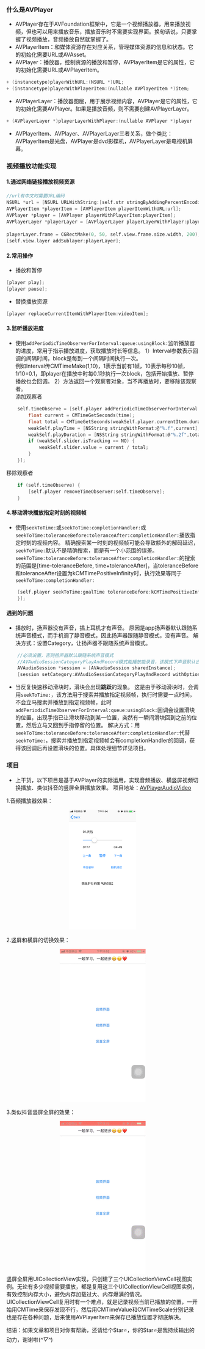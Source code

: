 ### 什么是AVPlayer
- AVPlayer存在于AVFoundation框架中，它是一个视频播放器，用来播放视频，但也可以用来播放音乐，播放音乐时不需要实现界面。换句话说，只要掌握了视频播放，音频播放自然就掌握了。
- AVPlayerItem：和媒体资源存在对应关系，管理媒体资源的信息和状态。它的初始化需要URL或AVAsset。
- AVPlayer：播放器，控制资源的播放和暂停，AVPlayerItem是它的属性，它的初始化需要URL或AVPlayerItem。
```c
+ (instancetype)playerWithURL:(NSURL *)URL;
+ (instancetype)playerWithPlayerItem:(nullable AVPlayerItem *)item;
```
- AVPlayerLayer：播放器图层，用于展示视频内容，AVPlayer是它的属性，它的初始化需要AVPlayer。如果是播放音频，则不需要创建AVPlayerLayer。
```c
+ (AVPlayerLayer *)playerLayerWithPlayer:(nullable AVPlayer *)player
```
- AVPlayerItem、AVPlayer、AVPlayerLayer三者关系，做个类比：   
AVPlayerItem是光盘，AVPlayer是dvd影碟机，AVPlayerLayer是电视机屏幕。

### 视频播放功能实现
#### 1.通过网络链接播放视频资源
```c
//url有中文时需要URL编码
NSURL *url = [NSURL URLWithString:[self.str stringByAddingPercentEncodingWithAllowedCharacters:[NSCharacterSet URLQueryAllowedCharacterSet]]];
AVPlayerItem *playerItem = [AVPlayerItem playerItemWithURL:url];
AVPlayer *player = [AVPlayer playerWithPlayerItem:playerItem];
AVPlayerLayer *playerLayer = [AVPlayerLayer playerLayerWithPlayer:player];
    
playerLayer.frame = CGRectMake(0, 50, self.view.frame.size.width, 200);
[self.view.layer addSublayer:playerLayer];
```
#### 2.常用操作
- 播放和暂停
```c
[player play];
[player pause];
```
- 替换播放资源
```c
[player replaceCurrentItemWithPlayerItem:videoItem];
```
#### 3.监听播放进度
- 使用`addPeriodicTimeObserverForInterval:queue:usingBlock:`监听播放器的进度，常用于指示播放进度，获取播放时长等信息。
1）Interval参数表示回调的间隔时间，block是每到一个间隔时间执行一次。   
例如Interval传CMTimeMake(1,10)，1表示当前有1帧，10表示每秒10帧，1/10=0.1，即player在播放中时每0.1秒执行一次block，包括开始播放、暂停播放也会回调。
2）方法返回一个观察者对象，当不再播放时，要移除该观察者。   
添加观察者
```c
    self.timeObserve = [self.player addPeriodicTimeObserverForInterval:CMTimeMake(1, 10) queue:dispatch_get_main_queue() usingBlock:^(CMTime time) {
        float current = CMTimeGetSeconds(time);
        float total = CMTimeGetSeconds(weakSelf.player.currentItem.duration);
        weakSelf.playTime = [NSString stringWithFormat:@"%.f",current];
        weakSelf.playDuration = [NSString stringWithFormat:@"%.2f",total];
        if (weakSelf.slider.isTracking == NO) {
            weakSelf.slider.value = current / total;
        }
    }];
```
 移除观察者
```c
    if (self.timeObserve) {
        [self.player removeTimeObserver:self.timeObserve];
    }
```
#### 4.移动滑块播放指定时刻的视频帧
- 使用`seekToTime:`或`seekToTime:completionHandler:`或`seekToTime:toleranceBefore:toleranceAfter:completionHandler:`播放指定时刻的视频内容。
精确搜索某一时刻的视频帧可能会导致额外的解码延迟，`seekToTime:`默认不是精确搜索，而是有一个小范围的误差。
`seekToTime:toleranceBefore:toleranceAfter:completionHandler:`的搜索的范围是[time-toleranceBefore, time+toleranceAfter]，当toleranceBefore和toleranceAfter设置为kCMTimePositiveInfinity时，执行效果等同于`seekToTime:completionHandler:`
```c
    [self.player seekToTime:goalTime toleranceBefore:kCMTimePositiveInfinity toleranceAfter:kCMTimePositiveInfinity completionHandler:^(BOOL finished) {
    }];
```

#### 遇到的问题
- 播放时，扬声器没有声音，插上耳机才有声音。
原因是app扬声器默认跟随系统声音模式，而手机调了静音模式，因此扬声器跟随静音模式，没有声音。
解决方式：设置Category，让扬声器不跟随系统声音模式。
```c
    //必须设置，否则扬声器默认跟随系统声音模式
    //AVAudioSessionCategoryPlayAndRecord模式能播放能录音，该模式下声音默认出口是听筒（戴耳机才有声音），切换到扬声器通过以下方式
    AVAudioSession *session = [AVAudioSession sharedInstance];
    [session setCategory:AVAudioSessionCategoryPlayAndRecord withOptions:AVAudioSessionCategoryOptionDefaultToSpeaker error:nil];
```
- 当反复快速移动滑块时，滑块会出现**跳跃**的现象。
这是由于移动滑块时，会调用`seekToTime:`，该方法用于搜索并播放指定视频帧，执行时需要一点时间，不会立马搜索并播放到指定视频帧，此时`addPeriodicTimeObserverForInterval:queue:usingBlock:`回调会设置滑块的位置，出现手指已让滑块移动到某一位置，突然有一瞬间滑块回到之前的位置，然后立马又回到手指停留的位置。
解决方式：用`seekToTime:toleranceBefore:toleranceAfter:completionHandler:`代替`seekToTime:`，搜索并播放到指定视频帧会有completionHandler的回调，获得该回调后再设置滑块的位置。具体处理细节详见项目。

### 项目
- 上干货，以下项目是基于AVPlayer的实际运用，实现音频播放、横竖屏视频切换播放、类似抖音的竖屏全屏播放效果。
项目地址：[AVPlayerAudioVideo](https://github.com/Johncahong/AVPlayerAudioVideo)   

1.音频播放器效果：   

<div align=center><img width="35%" src="https://raw.githubusercontent.com/Johncahong/AVPlayerAudioVideo/main/readmeImage/IMG_01.png"></div>

2.竖屏和横屏的切换效果：   

<div align=center><img src="https://raw.githubusercontent.com/Johncahong/AVPlayerAudioVideo/main/readmeImage/IMG_02.GIF"></div>

3.类似抖音竖屏全屏的效果：      

<div align=center><img src="https://raw.githubusercontent.com/Johncahong/AVPlayerAudioVideo/main/readmeImage/IMG_03.GIF"></div>
竖屏全屏用UICollectionView实现，只创建了三个UICollectionViewCell视图实例。无论有多少视频需要播放，都是复用这三个UICollectionViewCell视图实例，有效控制内存大小，避免内存加载过大、内存爆满的情况。   
UICollectionViewCell复用时有一个难点，就是记录视频当前已播放的位置，一开始用CMTime来保存发现不行，然后用CMTimeValue和CMTimeScale分别记录也是存在各种问题，后来使用AVPlayerItem来保存已播放位置才彻底解决。

结语：如果文章和项目对你有帮助，还请给个Star⭐️，你的Star⭐️是我持续输出的动力，谢谢啦(*^▽^*)
